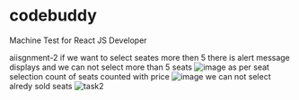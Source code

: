# codebuddy
Machine Test for React JS Developer

aiisgnment-2
if we want to select seates more then 5 there is alert message displays and we can not select more than 5 seats ![image](https://github.com/A-code-react/codebuddy-Ass-2/assets/115619238/043251b2-fa75-4c5f-ab3f-f2df8550dfe3)
as per seat selection count of seats counted with price ![image](https://github.com/A-code-react/codebuddy-Ass-2/assets/115619238/632a2131-2533-4c94-bd17-a22fba1cb80d)
we can not select alredy sold seats ![task2](https://github.com/A-code-react/codebuddy-Ass-2/assets/115619238/734e5233-31a4-4235-84df-566e932d0b3c) 
